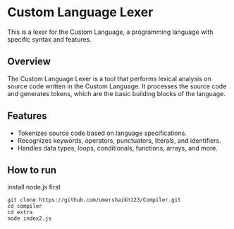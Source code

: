 # Custom Language Lexer

This is a lexer for the Custom Language, a programming language with specific syntax and features.

## Overview

The Custom Language Lexer is a tool that performs lexical analysis on source code written in the Custom Language. It processes the source code and generates tokens, which are the basic building blocks of the language.

## Features

- Tokenizes source code based on language specifications.
- Recognizes keywords, operators, punctuators, literals, and identifiers.
- Handles data types, loops, conditionals, functions, arrays, and more.

## How to run

install node.js first

```
git clone https://github.com/umershaikh123/Compiler.git
cd compiler
cd extra
node index2.js
```
